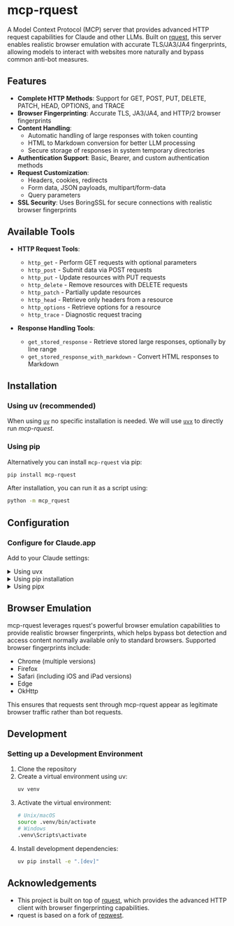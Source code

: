 # mcp-rquest

A Model Context Protocol (MCP) server that provides advanced HTTP request capabilities for Claude and other LLMs. Built on [rquest](https://github.com/0x676e67/rquest), this server enables realistic browser emulation with accurate TLS/JA3/JA4 fingerprints, allowing models to interact with websites more naturally and bypass common anti-bot measures.

## Features

- **Complete HTTP Methods**: Support for GET, POST, PUT, DELETE, PATCH, HEAD, OPTIONS, and TRACE
- **Browser Fingerprinting**: Accurate TLS, JA3/JA4, and HTTP/2 browser fingerprints
- **Content Handling**:
  - Automatic handling of large responses with token counting
  - HTML to Markdown conversion for better LLM processing
  - Secure storage of responses in system temporary directories
- **Authentication Support**: Basic, Bearer, and custom authentication methods
- **Request Customization**:
  - Headers, cookies, redirects
  - Form data, JSON payloads, multipart/form-data
  - Query parameters
- **SSL Security**: Uses BoringSSL for secure connections with realistic browser fingerprints

## Available Tools

- **HTTP Request Tools**:
  - `http_get` - Perform GET requests with optional parameters
  - `http_post` - Submit data via POST requests
  - `http_put` - Update resources with PUT requests
  - `http_delete` - Remove resources with DELETE requests
  - `http_patch` - Partially update resources
  - `http_head` - Retrieve only headers from a resource
  - `http_options` - Retrieve options for a resource
  - `http_trace` - Diagnostic request tracing

- **Response Handling Tools**:
  - `get_stored_response` - Retrieve stored large responses, optionally by line range
  - `get_stored_response_with_markdown` - Convert HTML responses to Markdown

## Installation

### Using uv (recommended)

When using [`uv`](https://docs.astral.sh/uv/) no specific installation is needed. We will
use [`uvx`](https://docs.astral.sh/uv/guides/tools/) to directly run *mcp-rquest*.

### Using pip

Alternatively you can install `mcp-rquest` via pip:

```bash
pip install mcp-rquest
```

After installation, you can run it as a script using:

```bash
python -m mcp_rquest
```

## Configuration

### Configure for Claude.app

Add to your Claude settings:

<details>
<summary>Using uvx</summary>

```json
{
  "mcpServers": {
    "http-rquest": {
      "command": "uvx",
      "args": [
        "mcp-rquest"
      ]
    }
  }
}
```
</details>

<details>
<summary>Using pip installation</summary>

```json
{
  "mcpServers": {
    "http-rquest": {
      "command": "python",
      "args": ["-m", "mcp_rquest"]
    }
  }
}
```
</details>

<details>
<summary>Using pipx</summary>

```json
{
  "mcpServers": {
    "http-rquest": {
      "command": "pipx",
      "args": [
        "run",
        "mcp-rquest"
      ]
    }
  }
}
```
</details>

## Browser Emulation

mcp-rquest leverages rquest's powerful browser emulation capabilities to provide realistic browser fingerprints, which helps bypass bot detection and access content normally available only to standard browsers. Supported browser fingerprints include:

- Chrome (multiple versions)
- Firefox
- Safari (including iOS and iPad versions)
- Edge
- OkHttp

This ensures that requests sent through mcp-rquest appear as legitimate browser traffic rather than bot requests.

## Development

### Setting up a Development Environment

1. Clone the repository
2. Create a virtual environment using uv:
   ```bash
   uv venv
   ```
3. Activate the virtual environment:
   ```bash
   # Unix/macOS
   source .venv/bin/activate
   # Windows
   .venv\Scripts\activate
   ```
4. Install development dependencies:
   ```bash
   uv pip install -e ".[dev]"
   ```

## Acknowledgements

- This project is built on top of [rquest](https://github.com/0x676e67/rquest), which provides the advanced HTTP client with browser fingerprinting capabilities.
- rquest is based on a fork of [reqwest](https://github.com/seanmonstar/reqwest).
